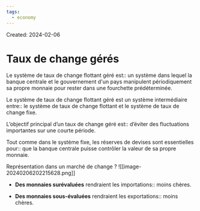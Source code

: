 ```yaml
---
tags:
  - economy
---
```

Created: 2024-02-06

# Taux de change gérés

Le système de taux de change flottant géré est:: un système dans lequel la banque centrale et le gouvernement d'un pays manipulent périodiquement sa propre monnaie pour rester dans une fourchette prédéterminée.
<!--SR:!2024-02-24,4,170-->

Le système de taux de change flottant géré est un système intermédiaire entre:: le système de taux de change flottant et le système de taux de change fixe.
<!--SR:!2024-02-23,6,210-->

L’objectif principal d’un taux de change géré est:: d’éviter des fluctuations importantes sur une courte période.
<!--SR:!2024-02-28,11,230-->

Tout comme dans le système fixe, les réserves de devises sont essentielles pour:: que la banque centrale puisse contrôler la valeur de sa propre monnaie.
<!--SR:!2024-02-23,7,230-->


Représentation dans un marché de change
?
![[image-20240206202215628.png]]
<!--SR:!2024-02-26,8,230-->

- **Des monnaies surévaluées** rendraient les importations:: moins chères.
<!--SR:!2024-03-14,22,250-->
- **Des monnaies sous-évaluées** rendraient les exportations:: moins chères.
<!--SR:!2024-03-06,16,250-->
